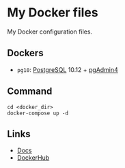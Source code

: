 # My Docker files
My Docker configuration files.

## Dockers
- `pg10`: [PostgreSQL](https://hub.docker.com/_/postgres) 10.12 + [pgAdmin4](https://hub.docker.com/r/dpage/pgadmin4)

## Command
```
cd <docker_dir>
docker-compose up -d
```

## Links
- [Docs](https://docs.docker.com/)
- [DockerHub](https://hub.docker.com/)
